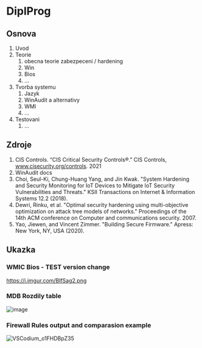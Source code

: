 # DiplProg
## Osnova
1. Uvod
2. Teorie
	1. obecna teorie zabezpeceni / hardening
	2. Win
 	3. Bios
 	4.  ...
5. Tvorba systemu
  	1. Jazyk
  	2. WinAudit a alternativy
  	3. WMI
  	4.  ...
5. Testovani
	1. ...
## Zdroje
1. CIS Controls. “CIS Critical Security Controls®.” CIS Controls, www.cisecurity.org/controls. 2021
2. WinAudit docs
3. Choi, Seul-Ki, Chung-Huang Yang, and Jin Kwak. "System Hardening and Security Monitoring for IoT Devices to Mitigate IoT Security Vulnerabilities and Threats." KSII Transactions on Internet & Information Systems 12.2 (2018).
4. Dewri, Rinku, et al. "Optimal security hardening using multi-objective optimization on attack tree models of networks." Proceedings of the 14th ACM conference on Computer and communications security. 2007.
5. Yao, Jiewen, and Vincent Zimmer. "Building Secure Firmware." Apress: New York, NY, USA (2020).

## Ukazka
### WMIC Bios - TEST version change
https://i.imgur.com/BlfSag2.png
### MDB Rozdily table
![image](https://github.com/bourama1/DiplProg/assets/73535167/16d909f8-e5df-46e4-89f4-7623f00e31e5)
### Firewall Rules output and comparasion example
![VSCodium_o1FHDBpZ35](https://github.com/bourama1/DiplProg/assets/73535167/c4dbd958-a470-4e56-8da4-f3a89527595e)
